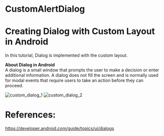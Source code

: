 # CustomAlertDialog<br/>
# Creating Dialog with Custom Layout in Android
In this tutorial, Dialog is implemented with the custom layout.

**About Dialog in Android**<br/>
A dialog is a small window that prompts the user to make a decision or enter additional information. A dialog does not fill the screen and is normally used for modal events that require users to take an action before they can proceed.



![custom_dialog_1](https://user-images.githubusercontent.com/46291836/50574494-bfff7900-0e0f-11e9-9a03-fd8fb8d8c3aa.png)
![custom_dialog_2](https://user-images.githubusercontent.com/46291836/50574496-c3930000-0e0f-11e9-9b05-cc7b51b4f571.png)





# References:
https://developer.android.com/guide/topics/ui/dialogs
